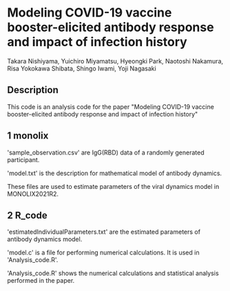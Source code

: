 # Modeling COVID-19 vaccine booster-elicited antibody response and impact of infection history

Takara Nishiyama, Yuichiro Miyamatsu, Hyeongki Park, Naotoshi Nakamura, Risa Yokokawa Shibata, Shingo Iwami, Yoji Nagasaki

## Description
This code is an analysis code for the paper "Modeling COVID-19 vaccine booster-elicited antibody response and impact of infection history"

## 1 monolix

'sample_observation.csv' are IgG(RBD) data of a randomly generated participant.

'model.txt' is the description for mathematical model of antibody dynamics.

These files are used to estimate parameters of the viral dynamics model in MONOLIX2021R2.

## 2 R_code

'estimatedIndividualParameters.txt' are the estimated parameters of antibody dynamics model.

'model.c' is a file for performing numerical calculations. It is used in 'Analysis_code.R'.

'Analysis_code.R' shows the numerical calculations and statistical analysis performed in the paper.

